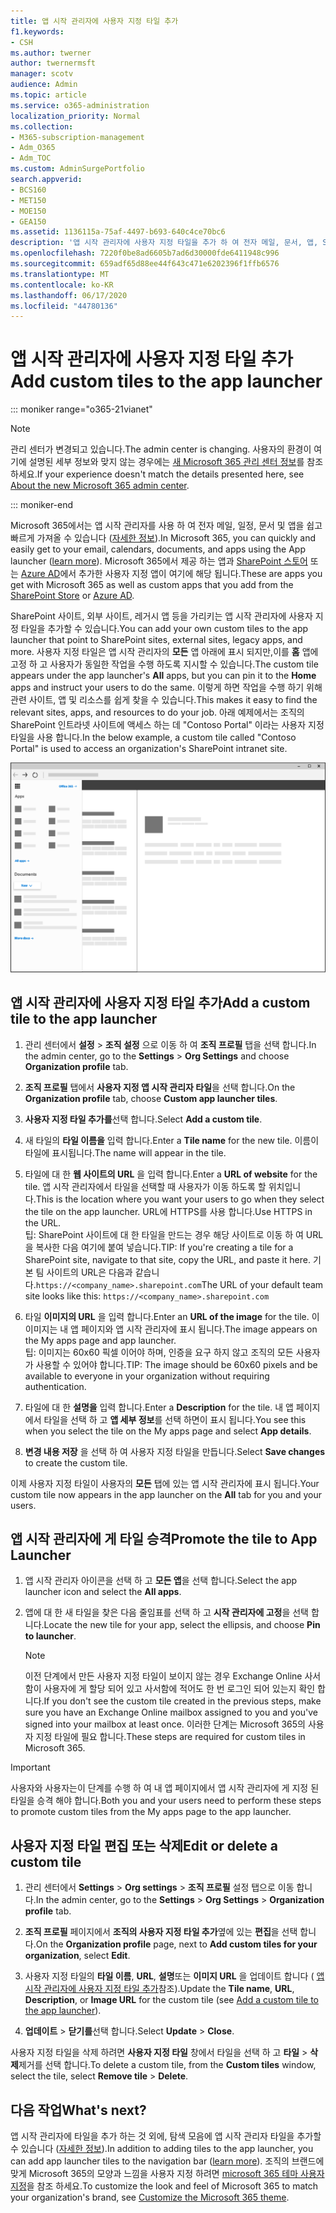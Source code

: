 ```yaml
---
title: 앱 시작 관리자에 사용자 지정 타일 추가
f1.keywords:
- CSH
ms.author: twerner
author: twernermsft
manager: scotv
audience: Admin
ms.topic: article
ms.service: o365-administration
localization_priority: Normal
ms.collection:
- M365-subscription-management
- Adm_O365
- Adm_TOC
ms.custom: AdminSurgePortfolio
search.appverid:
- BCS160
- MET150
- MOE150
- GEA150
ms.assetid: 1136115a-75af-4497-b693-640c4ce70bc6
description: '앱 시작 관리자에 사용자 지정 타일을 추가 하 여 전자 메일, 문서, 앱, SharePoint 사이트, 외부 사이트 및 기타 리소스에 대 한 빠른 연결을 만듭니다. '
ms.openlocfilehash: 7220f0be8ad6605b7ad6d30000fde6411948c996
ms.sourcegitcommit: 659adf65d88ee44f643c471e6202396f1ffb6576
ms.translationtype: MT
ms.contentlocale: ko-KR
ms.lasthandoff: 06/17/2020
ms.locfileid: "44780136"
---
```

# <a name="add-custom-tiles-to-the-app-launcher"></a><span data-ttu-id="00de9-103">앱 시작 관리자에 사용자 지정 타일 추가</span><span class="sxs-lookup"><span data-stu-id="00de9-103">Add custom tiles to the app launcher</span></span>

::: moniker range="o365-21vianet"

> [!NOTE]
> <span data-ttu-id="00de9-104">관리 센터가 변경되고 있습니다.</span><span class="sxs-lookup"><span data-stu-id="00de9-104">The admin center is changing.</span></span> <span data-ttu-id="00de9-105">사용자의 환경이 여기에 설명된 세부 정보와 맞지 않는 경우에는 [새 Microsoft 365 관리 센터 정보](https://docs.microsoft.com/microsoft-365/admin/microsoft-365-admin-center-preview?view=o365-21vianet)를 참조하세요.</span><span class="sxs-lookup"><span data-stu-id="00de9-105">If your experience doesn't match the details presented here, see [About the new Microsoft 365 admin center](https://docs.microsoft.com/microsoft-365/admin/microsoft-365-admin-center-preview?view=o365-21vianet).</span></span>

::: moniker-end

<span data-ttu-id="00de9-106">Microsoft 365에서는 앱 시작 관리자를 사용 하 여 전자 메일, 일정, 문서 및 앱을 쉽고 빠르게 가져올 수 있습니다 ([자세한 정보](https://support.microsoft.com/office/79f12104-6fed-442f-96a0-eb089a3f476a)).</span><span class="sxs-lookup"><span data-stu-id="00de9-106">In Microsoft 365, you can quickly and easily get to your email, calendars, documents, and apps using the App launcher ([learn more](https://support.microsoft.com/office/79f12104-6fed-442f-96a0-eb089a3f476a)).</span></span> <span data-ttu-id="00de9-107">Microsoft 365에서 제공 하는 앱과 [SharePoint 스토어](https://support.microsoft.com/office/dd98e50e-d3db-4ecb-9bb7-82b189822d43) 또는 [Azure AD](https://msdn.microsoft.com/office/office365/howto/connect-your-app-to-o365-app-launcher)에서 추가한 사용자 지정 앱이 여기에 해당 됩니다.</span><span class="sxs-lookup"><span data-stu-id="00de9-107">These are apps you get with Microsoft 365 as well as custom apps that you add from the [SharePoint Store](https://support.microsoft.com/office/dd98e50e-d3db-4ecb-9bb7-82b189822d43) or [Azure AD](https://msdn.microsoft.com/office/office365/howto/connect-your-app-to-o365-app-launcher).</span></span>
  
<span data-ttu-id="00de9-108">SharePoint 사이트, 외부 사이트, 레거시 앱 등을 가리키는 앱 시작 관리자에 사용자 지정 타일을 추가할 수 있습니다.</span><span class="sxs-lookup"><span data-stu-id="00de9-108">You can add your own custom tiles to the app launcher that point to SharePoint sites, external sites, legacy apps, and more.</span></span> <span data-ttu-id="00de9-109">사용자 지정 타일은 앱 시작 관리자의 **모든** 앱 아래에 표시 되지만,이를 **홈** 앱에 고정 하 고 사용자가 동일한 작업을 수행 하도록 지시할 수 있습니다.</span><span class="sxs-lookup"><span data-stu-id="00de9-109">The custom tile appears under the app launcher's **All** apps, but you can pin it to the **Home** apps and instruct your users to do the same.</span></span> <span data-ttu-id="00de9-110">이렇게 하면 작업을 수행 하기 위해 관련 사이트, 앱 및 리소스를 쉽게 찾을 수 있습니다.</span><span class="sxs-lookup"><span data-stu-id="00de9-110">This makes it easy to find the relevant sites, apps, and resources to do your job.</span></span> <span data-ttu-id="00de9-111">아래 예제에서는 조직의 SharePoint 인트라넷 사이트에 액세스 하는 데 "Contoso Portal" 이라는 사용자 지정 타일을 사용 합니다.</span><span class="sxs-lookup"><span data-stu-id="00de9-111">In the below example, a custom tile called "Contoso Portal" is used to access an organization's SharePoint intranet site.</span></span> 
  
![앱 시작 관리자](../../media/7acc06cc-ac7a-4c6e-8ea7-81570a5bdbab.png)
  
## <a name="add-a-custom-tile-to-the-app-launcher"></a><span data-ttu-id="00de9-113">앱 시작 관리자에 사용자 지정 타일 추가</span><span class="sxs-lookup"><span data-stu-id="00de9-113">Add a custom tile to the app launcher</span></span>

1. <span data-ttu-id="00de9-114">관리 센터에서 **설정**  >  **조직 설정** 으로 이동 하 여 **조직 프로필** 탭을 선택 합니다.</span><span class="sxs-lookup"><span data-stu-id="00de9-114">In the admin center, go to the **Settings** > **Org Settings** and choose **Organization profile** tab.</span></span>
    
2. <span data-ttu-id="00de9-115">**조직 프로필** 탭에서 **사용자 지정 앱 시작 관리자 타일**을 선택 합니다.</span><span class="sxs-lookup"><span data-stu-id="00de9-115">On the **Organization profile** tab, choose **Custom app launcher tiles**.</span></span>
  
3. <span data-ttu-id="00de9-116">**사용자 지정 타일 추가를**선택 합니다.</span><span class="sxs-lookup"><span data-stu-id="00de9-116">Select **Add a custom tile**.</span></span> 
  
4. <span data-ttu-id="00de9-117">새 타일의 **타일 이름을** 입력 합니다.</span><span class="sxs-lookup"><span data-stu-id="00de9-117">Enter a **Tile name** for the new tile.</span></span> <span data-ttu-id="00de9-118">이름이 타일에 표시됩니다.</span><span class="sxs-lookup"><span data-stu-id="00de9-118">The name will appear in the tile.</span></span> 
    
5. <span data-ttu-id="00de9-119">타일에 대 한 **웹 사이트의 URL** 을 입력 합니다.</span><span class="sxs-lookup"><span data-stu-id="00de9-119">Enter a **URL of website** for the tile.</span></span> <span data-ttu-id="00de9-120">앱 시작 관리자에서 타일을 선택할 때 사용자가 이동 하도록 할 위치입니다.</span><span class="sxs-lookup"><span data-stu-id="00de9-120">This is the location where you want your users to go when they select the tile on the app launcher.</span></span> <span data-ttu-id="00de9-121">URL에 HTTPS를 사용 합니다.</span><span class="sxs-lookup"><span data-stu-id="00de9-121">Use HTTPS in the URL.</span></span><br/><span data-ttu-id="00de9-122">팁: SharePoint 사이트에 대 한 타일을 만드는 경우 해당 사이트로 이동 하 여 URL을 복사한 다음 여기에 붙여 넣습니다.</span><span class="sxs-lookup"><span data-stu-id="00de9-122">TIP: If you're creating a tile for a SharePoint site, navigate to that site, copy the URL, and paste it here.</span></span> <span data-ttu-id="00de9-123">기본 팀 사이트의 URL은 다음과 같습니다.`https://<company_name>.sharepoint.com`</span><span class="sxs-lookup"><span data-stu-id="00de9-123">The URL of your default team site looks like this: `https://<company_name>.sharepoint.com`</span></span> 
  
6. <span data-ttu-id="00de9-124">타일 **이미지의 URL** 을 입력 합니다.</span><span class="sxs-lookup"><span data-stu-id="00de9-124">Enter an **URL of the image** for the tile.</span></span> <span data-ttu-id="00de9-125">이 이미지는 내 앱 페이지와 앱 시작 관리자에 표시 됩니다.</span><span class="sxs-lookup"><span data-stu-id="00de9-125">The image appears on the My apps page and app launcher.</span></span><br/><span data-ttu-id="00de9-126">팁: 이미지는 60x60 픽셀 이어야 하며, 인증을 요구 하지 않고 조직의 모든 사용자가 사용할 수 있어야 합니다.</span><span class="sxs-lookup"><span data-stu-id="00de9-126">TIP: The image should be 60x60 pixels and be available to everyone in your organization without requiring authentication.</span></span>

7. <span data-ttu-id="00de9-127">타일에 대 한 **설명을** 입력 합니다.</span><span class="sxs-lookup"><span data-stu-id="00de9-127">Enter a **Description** for the tile.</span></span> <span data-ttu-id="00de9-128">내 앱 페이지에서 타일을 선택 하 고 **앱 세부 정보**를 선택 하면이 표시 됩니다.</span><span class="sxs-lookup"><span data-stu-id="00de9-128">You see this when you select the tile on the My apps page and select **App details**.</span></span> 
  
8. <span data-ttu-id="00de9-129">**변경 내용 저장** 을 선택 하 여 사용자 지정 타일을 만듭니다.</span><span class="sxs-lookup"><span data-stu-id="00de9-129">Select **Save changes** to create the custom tile.</span></span> 
    
<span data-ttu-id="00de9-130">이제 사용자 지정 타일이 사용자의 **모든** 탭에 있는 앱 시작 관리자에 표시 됩니다.</span><span class="sxs-lookup"><span data-stu-id="00de9-130">Your custom tile now appears in the app launcher on the **All** tab for you and your users.</span></span> 
  
## <a name="promote-the-tile-to-app-launcher"></a><span data-ttu-id="00de9-131">앱 시작 관리자에 게 타일 승격</span><span class="sxs-lookup"><span data-stu-id="00de9-131">Promote the tile to App Launcher</span></span>

1. <span data-ttu-id="00de9-132">앱 시작 관리자 아이콘을 선택 하 고 **모든 앱**을 선택 합니다.</span><span class="sxs-lookup"><span data-stu-id="00de9-132">Select the app launcher icon and select the **All apps**.</span></span> 
    
2. <span data-ttu-id="00de9-133">앱에 대 한 새 타일을 찾은 다음 줄임표를 선택 하 고 **시작 관리자에 고정**을 선택 합니다.</span><span class="sxs-lookup"><span data-stu-id="00de9-133">Locate the new tile for your app, select the ellipsis, and choose **Pin to launcher**.</span></span>
  
    > [!NOTE]
    > <span data-ttu-id="00de9-134">이전 단계에서 만든 사용자 지정 타일이 보이지 않는 경우 Exchange Online 사서함이 사용자에 게 할당 되어 있고 사서함에 적어도 한 번 로그인 되어 있는지 확인 합니다.</span><span class="sxs-lookup"><span data-stu-id="00de9-134">If you don't see the custom tile created in the previous steps, make sure you have an Exchange Online mailbox assigned to you and you've signed into your mailbox at least once.</span></span> <span data-ttu-id="00de9-135">이러한 단계는 Microsoft 365의 사용자 지정 타일에 필요 합니다.</span><span class="sxs-lookup"><span data-stu-id="00de9-135">These steps are required for custom tiles in Microsoft 365.</span></span> 
  
> [!IMPORTANT]
> <span data-ttu-id="00de9-136">사용자와 사용자는이 단계를 수행 하 여 내 앱 페이지에서 앱 시작 관리자에 게 지정 된 타일을 승격 해야 합니다.</span><span class="sxs-lookup"><span data-stu-id="00de9-136">Both you and your users need to perform these steps to promote custom tiles from the My apps page to the app launcher.</span></span> 
  
## <a name="edit-or-delete-a-custom-tile"></a><span data-ttu-id="00de9-137">사용자 지정 타일 편집 또는 삭제</span><span class="sxs-lookup"><span data-stu-id="00de9-137">Edit or delete a custom tile</span></span>

1. <span data-ttu-id="00de9-138">관리 센터에서 **Settings**  >  **Org settings**  >  **조직 프로필** 설정 탭으로 이동 </a> 합니다.</span><span class="sxs-lookup"><span data-stu-id="00de9-138">In the admin center, go to the **Settings** > **Org Settings** > **Organization profile**</a> tab.</span></span>
    
2. <span data-ttu-id="00de9-139">**조직 프로필** 페이지에서 **조직의 사용자 지정 타일 추가**옆에 있는 **편집**을 선택 합니다.</span><span class="sxs-lookup"><span data-stu-id="00de9-139">On the **Organization profile** page, next to   **Add custom tiles for your organization**, select **Edit**.</span></span>

3. <span data-ttu-id="00de9-140">사용자 지정 타일의 **타일 이름**, **URL**, **설명**또는 **이미지 URL** 을 업데이트 합니다 ( [앱 시작 관리자에 사용자 지정 타일 추가](#add-a-custom-tile-to-the-app-launcher)참조).</span><span class="sxs-lookup"><span data-stu-id="00de9-140">Update the **Tile name**, **URL**, **Description**, or **Image URL** for the custom tile (see [Add a custom tile to the app launcher](#add-a-custom-tile-to-the-app-launcher)).</span></span>
    
4. <span data-ttu-id="00de9-141">**업데이트** \> **닫기를**선택 합니다.</span><span class="sxs-lookup"><span data-stu-id="00de9-141">Select **Update** \> **Close**.</span></span> 
    
<span data-ttu-id="00de9-142">사용자 지정 타일을 삭제 하려면 **사용자 지정 타일** 창에서 타일을 선택 하 고 **타일**  >  **삭제**제거를 선택 합니다.</span><span class="sxs-lookup"><span data-stu-id="00de9-142">To delete a custom tile, from the **Custom tiles** window, select the tile, select **Remove tile** > **Delete**.</span></span> 
  
## <a name="whats-next"></a><span data-ttu-id="00de9-143">다음 작업</span><span class="sxs-lookup"><span data-stu-id="00de9-143">What's next?</span></span>

<span data-ttu-id="00de9-144">앱 시작 관리자에 타일을 추가 하는 것 외에, 탐색 모음에 앱 시작 관리자 타일을 추가할 수 있습니다 ([자세한 정보](https://support.microsoft.com/office/eb34a21b-52fa-4fbf-a8d5-146132242985)).</span><span class="sxs-lookup"><span data-stu-id="00de9-144">In addition to adding tiles to the app launcher, you can add app launcher tiles to the navigation bar ([learn more](https://support.microsoft.com/office/eb34a21b-52fa-4fbf-a8d5-146132242985)).</span></span> <span data-ttu-id="00de9-145">조직의 브랜드에 맞게 Microsoft 365의 모양과 느낌을 사용자 지정 하려면 [microsoft 365 테마 사용자 지정](../setup/customize-your-organization-theme.md)을 참조 하세요.</span><span class="sxs-lookup"><span data-stu-id="00de9-145">To customize the look and feel of Microsoft 365 to match your organization's brand, see [Customize the Microsoft 365 theme](../setup/customize-your-organization-theme.md).</span></span>
  

